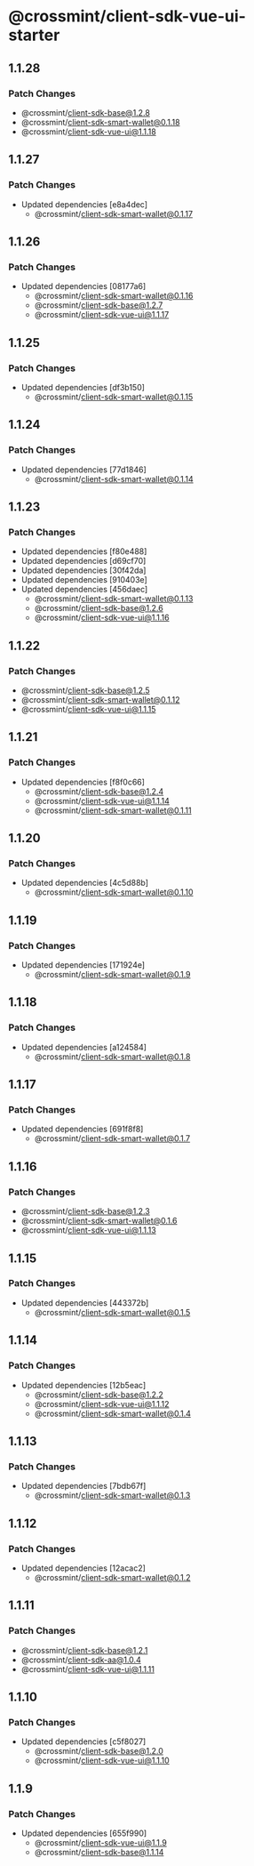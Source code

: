 # @crossmint/client-sdk-vue-ui-starter

## 1.1.28

### Patch Changes

- @crossmint/client-sdk-base@1.2.8
- @crossmint/client-sdk-smart-wallet@0.1.18
- @crossmint/client-sdk-vue-ui@1.1.18

## 1.1.27

### Patch Changes

- Updated dependencies [e8a4dec]
  - @crossmint/client-sdk-smart-wallet@0.1.17

## 1.1.26

### Patch Changes

- Updated dependencies [08177a6]
  - @crossmint/client-sdk-smart-wallet@0.1.16
  - @crossmint/client-sdk-base@1.2.7
  - @crossmint/client-sdk-vue-ui@1.1.17

## 1.1.25

### Patch Changes

- Updated dependencies [df3b150]
  - @crossmint/client-sdk-smart-wallet@0.1.15

## 1.1.24

### Patch Changes

- Updated dependencies [77d1846]
  - @crossmint/client-sdk-smart-wallet@0.1.14

## 1.1.23

### Patch Changes

- Updated dependencies [f80e488]
- Updated dependencies [d69cf70]
- Updated dependencies [30f42da]
- Updated dependencies [910403e]
- Updated dependencies [456daec]
  - @crossmint/client-sdk-smart-wallet@0.1.13
  - @crossmint/client-sdk-base@1.2.6
  - @crossmint/client-sdk-vue-ui@1.1.16

## 1.1.22

### Patch Changes

- @crossmint/client-sdk-base@1.2.5
- @crossmint/client-sdk-smart-wallet@0.1.12
- @crossmint/client-sdk-vue-ui@1.1.15

## 1.1.21

### Patch Changes

- Updated dependencies [f8f0c66]
  - @crossmint/client-sdk-base@1.2.4
  - @crossmint/client-sdk-vue-ui@1.1.14
  - @crossmint/client-sdk-smart-wallet@0.1.11

## 1.1.20

### Patch Changes

- Updated dependencies [4c5d88b]
  - @crossmint/client-sdk-smart-wallet@0.1.10

## 1.1.19

### Patch Changes

- Updated dependencies [171924e]
  - @crossmint/client-sdk-smart-wallet@0.1.9

## 1.1.18

### Patch Changes

- Updated dependencies [a124584]
  - @crossmint/client-sdk-smart-wallet@0.1.8

## 1.1.17

### Patch Changes

- Updated dependencies [691f8f8]
  - @crossmint/client-sdk-smart-wallet@0.1.7

## 1.1.16

### Patch Changes

- @crossmint/client-sdk-base@1.2.3
- @crossmint/client-sdk-smart-wallet@0.1.6
- @crossmint/client-sdk-vue-ui@1.1.13

## 1.1.15

### Patch Changes

- Updated dependencies [443372b]
  - @crossmint/client-sdk-smart-wallet@0.1.5

## 1.1.14

### Patch Changes

- Updated dependencies [12b5eac]
  - @crossmint/client-sdk-base@1.2.2
  - @crossmint/client-sdk-vue-ui@1.1.12
  - @crossmint/client-sdk-smart-wallet@0.1.4

## 1.1.13

### Patch Changes

- Updated dependencies [7bdb67f]
  - @crossmint/client-sdk-smart-wallet@0.1.3

## 1.1.12

### Patch Changes

- Updated dependencies [12acac2]
  - @crossmint/client-sdk-smart-wallet@0.1.2

## 1.1.11

### Patch Changes

- @crossmint/client-sdk-base@1.2.1
- @crossmint/client-sdk-aa@1.0.4
- @crossmint/client-sdk-vue-ui@1.1.11

## 1.1.10

### Patch Changes

- Updated dependencies [c5f8027]
  - @crossmint/client-sdk-base@1.2.0
  - @crossmint/client-sdk-vue-ui@1.1.10

## 1.1.9

### Patch Changes

- Updated dependencies [655f990]
  - @crossmint/client-sdk-vue-ui@1.1.9
  - @crossmint/client-sdk-base@1.1.14
